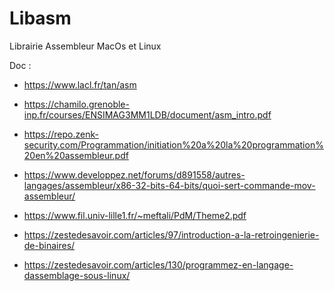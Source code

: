 # Libasm
Librairie Assembleur MacOs et Linux

Doc :

- https://www.lacl.fr/tan/asm

- https://chamilo.grenoble-inp.fr/courses/ENSIMAG3MM1LDB/document/asm_intro.pdf

- https://repo.zenk-security.com/Programmation/initiation%20a%20la%20programmation%20en%20assembleur.pdf

- https://www.developpez.net/forums/d891558/autres-langages/assembleur/x86-32-bits-64-bits/quoi-sert-commande-mov-assembleur/

- https://www.fil.univ-lille1.fr/~meftali/PdM/Theme2.pdf

- https://zestedesavoir.com/articles/97/introduction-a-la-retroingenierie-de-binaires/

- https://zestedesavoir.com/articles/130/programmez-en-langage-dassemblage-sous-linux/
